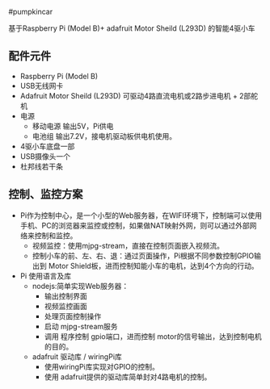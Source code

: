 #pumpkincar

基于Raspberry  Pi (Model B)+ adafruit Motor Sheild (L293D) 的智能4驱小车

## 配件元件
* Raspberry Pi (Model B)
* USB无线网卡 
* Adafruit Motor Sheild (L293D) 可驱动4路直流电机或2路步进电机 + 2部舵机
* 电源
  * 移动电源 输出5V，Pi供电
  * 电池组 输出7.2V，接电机驱动板供电机使用。
* 4驱小车底盘一部
* USB摄像头一个
* 杜邦线若干条


## 控制、监控方案
* Pi作为控制中心，是一个小型的Web服务器，在WIFI环境下，控制端可以使用手机、PC的浏览器来监控或控制，如果做NAT映射外网，则可以通过外部网络来控制和监控。
  * 视频监控：使用mjpg-stream，直接在控制页面嵌入视频流。
  * 控制小车的前、左、右、退：通过页面操作，Pi根据不同参数控制GPIO输出到 Motor Shield板，进而控制知能小车的电机，达到4个方向的行动。
* Pi 使用语言及库
  * nodejs:简单实现Web服务器：
    * 输出控制界面
    * 视频监控画面
    * 处理页面控制操作
    * 启动 mjpg-stream服务
    * 调用 程序控制 gpio端口，进而控制 motor的信号输出，达到控制电机的目的。
  * adafruit 驱动库 / wiringPi库
    * 使用wiringPi库实现对GPIO的控制。
    * 使用 adafruit提供的驱动库简单封对4路电机的控制。


  

